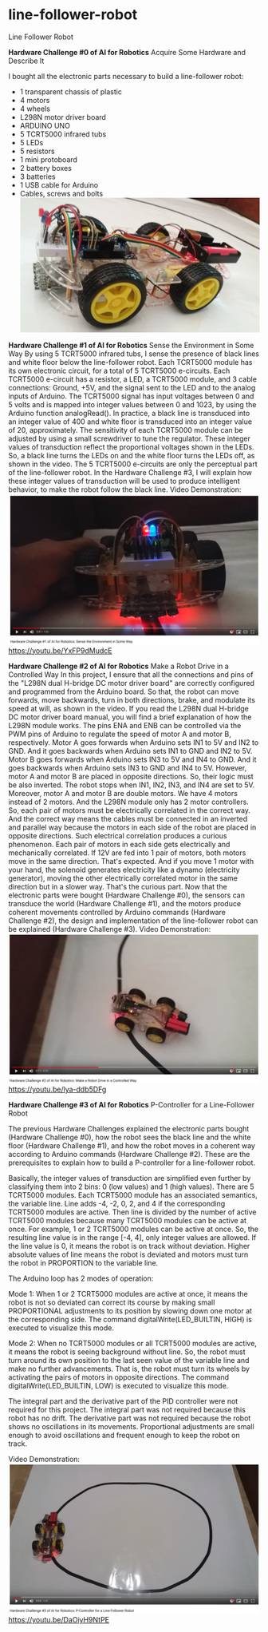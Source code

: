 # line-follower-robot
Line Follower Robot

**Hardware Challenge #0 of AI for Robotics**
Acquire Some Hardware and Describe It

I bought all the electronic parts necessary to build a line-follower robot:
* 1 transparent chassis of plastic
* 4 motors
* 4 wheels
* L298N motor driver board 
* ARDUINO UNO
* 5 TCRT5000 infrared tubs
* 5 LEDs
* 5 resistors
* 1 mini protoboard
* 2 battery boxes
* 3 batteries
* 1 USB cable for Arduino
* Cables, screws and bolts
![Hardware Challenge 0](images/hardware-challenge-0.jpg)

**Hardware Challenge #1 of AI for Robotics**
Sense the Environment in Some Way
By using 5 TCRT5000 infrared tubs, I sense the presence of black lines and white floor below the line-follower robot. Each TCRT5000 module has its own electronic circuit, for a total of 5 TCRT5000 e-circuits. Each TCRT5000 e-circuit has a resistor, a LED, a TCRT5000 module, and 3 cable connections: Ground, +5V, and the signal sent to the LED and to the analog inputs of Arduino. The TCRT5000 signal has input voltages between 0 and 5 volts and is mapped into integer values between 0 and 1023, by using the Arduino function analogRead(). In practice, a black line is transduced into an integer value of 400 and white floor is transduced into an integer value of 20, approximately. The sensitivity of each TCRT5000 module can be adjusted by using a small screwdriver to tune the regulator. These integer values of transduction reflect the proportional voltages shown in the LEDs. So, a black line turns the LEDs on and the white floor turns the LEDs off, as shown in the video. The 5 TCRT5000 e-circuits are only the perceptual part of the line-follower robot. In the Hardware Challenge #3, I will explain how these integer values of transduction will be used to produce intelligent behavior, to make the robot follow the black line.
Video Demonstration:
![Hardware Challenge 1](images/hardware-challenge-1.png)
https://youtu.be/YxFP9dMudcE

**Hardware Challenge #2 of AI for Robotics**
Make a Robot Drive in a Controlled Way
In this project, I ensure that all the connections and pins of the "L298N dual H-bridge DC motor driver board" are correctly configured and programmed from the Arduino board. So that, the robot can move forwards, move backwards, turn in both directions, brake, and modulate its speed at will, as shown in the video. 
If you read the L298N dual H-bridge DC motor driver board manual, you will find a brief explanation of how the L298N module works. The pins ENA and ENB can be controlled via the PWM pins of Arduino to regulate the speed of motor A and motor B, respectively. Motor A goes forwards when Arduino sets IN1 to 5V and IN2 to GND. And it goes backwards when Arduino sets IN1 to GND and IN2 to 5V. Motor B goes forwards when Arduino sets IN3 to 5V and IN4 to GND. And it goes backwards when Arduino sets IN3 to GND and IN4 to 5V. However, motor A and motor B are placed in opposite directions. So, their logic must be also inverted. The robot stops when IN1, IN2, IN3, and IN4 are set to 5V.
Moreover, motor A and motor B are double motors. We have 4 motors instead of 2 motors. And the L298N module only has 2 motor controllers. So, each pair of motors must be electrically correlated in the correct way. And the correct way means the cables must be connected in an inverted and parallel way because the motors in each side of the robot are placed in opposite directions. Such electrical correlation produces a curious phenomenon. Each pair of motors in each side gets electrically and mechanically correlated. If 12V are fed into 1 pair of motors, both motors move in the same direction. That's expected. And if you move 1 motor with your hand, the solenoid generates electricity like a dynamo (electricity generator), moving the other electrically correlated motor in the same direction but in a slower way. That's the curious part.
Now that the electronic parts were bought (Hardware Challenge #0), the sensors can transduce the world (Hardware Challenge #1), and the motors produce coherent movements controlled by Arduino commands (Hardware Challenge #2), the design and implementation of the line-follower robot can be explained (Hardware Challenge #3).
Video Demonstration:
![Hardware Challenge 2](images/hardware-challenge-2.png)
https://youtu.be/lya-ddb5DFg

**Hardware Challenge #3 of AI for Robotics**
P-Controller for a Line-Follower Robot

The previous Hardware Challenges explained the electronic parts bought (Hardware Challenge #0), how the robot sees the black line and the white floor (Hardware Challenge #1), and how the robot moves in a coherent way according to Arduino commands (Hardware Challenge #2). These are the prerequisites to explain how to build a P-controller for a line-follower robot.

Basically, the integer values of transduction are simplified even further by classifying them into 2 bins: 0 (low values) and 1 (high values). There are 5 TCRT5000 modules. Each TCRT5000 module has an associated semantics, the variable line. Line adds -4, -2, 0, 2, and 4 if the corresponding TCRT5000 modules are active. Then line is divided by the number of active TCRT5000 modules because many TCRT5000 modules can be active at once. For example, 1 or 2 TCRT5000 modules can be active at once. So, the resulting line value is in the range [-4, 4], only integer values are allowed. If the line value is 0, it means the robot is on track without deviation. Higher absolute values of line means the robot is deviated and motors must turn the robot in PROPORTION to the variable line.

The Arduino loop has 2 modes of operation:

Mode 1: When 1 or 2 TCRT5000 modules are active at once, it means the robot is not so deviated can correct its course by making small PROPORTIONAL adjustments to its position by slowing down one motor at the corresponding side. The command digitalWrite(LED_BUILTIN, HIGH) is executed to visualize this mode.

Mode 2: When no TCRT5000 modules or all TCRT5000 modules are active, it means the robot is seeing background without line. So, the robot must turn around its own position to the last seen value of the variable line and make no further advancements. That is, the robot must turn its wheels by activating the pairs of motors in opposite directions. The command digitalWrite(LED_BUILTIN, LOW) is executed to visualize this mode.

The integral part and the derivative part of the PID controller were not required for this project. The integral part was not required because this robot has no drift. The derivative part was not required because the robot shows no oscillations in its movements. Proportional adjustments are small enough to avoid oscillations and frequent enough to keep the robot on track.

Video Demonstration:
![Hardware Challenge 3](images/hardware-challenge-3.png)
https://youtu.be/DaOiyH9NtPE
